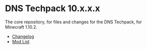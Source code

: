 # DNS Techpack 10.x.x.x
The core repository, for files and changes for the DNS Techpack, for Minecraft 1.10.2.

* [Changelog]()
* [Mod List]()